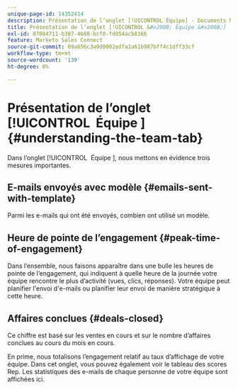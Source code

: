 ```yaml
---
unique-page-id: 14352414
description: Présentation de l’onglet [!UICONTROL Équipe] - Documents Marketo - Documentation du produit
title: Présentation de l’onglet [!UICONTROL &#x200B; Équipe &#x200B;]
exl-id: 07084711-b387-4688-bcf0-fd054acb8366
feature: Marketo Sales Connect
source-git-commit: 09a656c3a0d0002edfa1a61b987bff4c1dff33cf
workflow-type: tm+mt
source-wordcount: '139'
ht-degree: 0%

---
```


# Présentation de l’onglet [!UICONTROL &#x200B; Équipe &#x200B;] {#understanding-the-team-tab}

Dans l’onglet [!UICONTROL &#x200B; Équipe &#x200B;], nous mettons en évidence trois mesures importantes.

## E-mails envoyés avec modèle {#emails-sent-with-template}

Parmi les e-mails qui ont été envoyés, combien ont utilisé un modèle.

## Heure de pointe de l’engagement {#peak-time-of-engagement}

Dans l’ensemble, nous faisons apparaître dans une bulle les heures de pointe de l’engagement, qui indiquent à quelle heure de la journée votre équipe rencontre le plus d’activité (vues, clics, réponses). Votre équipe peut planifier l&#39;envoi d&#39;e-mails ou planifier leur envoi de manière stratégique à cette heure.

## Affaires conclues {#deals-closed}

Ce chiffre est basé sur les ventes en cours et sur le nombre d’affaires conclues au cours du mois en cours.

En prime, nous totalisons l’engagement relatif au taux d’affichage de votre équipe. Dans cet onglet, vous pouvez également voir le tableau des scores Rep. Les statistiques des e-mails de chaque personne de votre équipe sont affichées ici.
